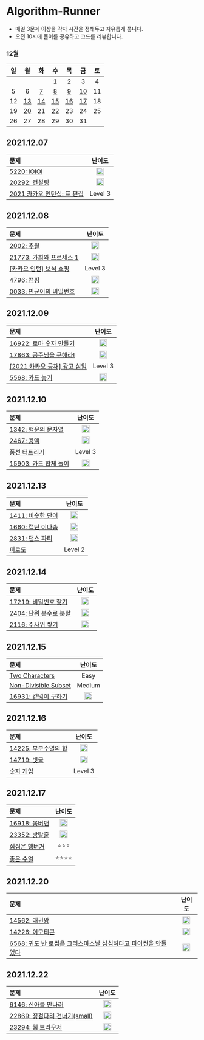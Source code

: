 # Algorithm-Runner
- 매일 3문제 이상을 각자 시간을 정해두고 자유롭게 풉니다.
- 오전 10시에 풀이를 공유하고 코드를 리뷰합니다.

### 12월
|일|월|화|수|목|금|토|
|:-:|:-:|:-:|:-:|:-:|:-:|:-:|
||||1|2|3|4|
|5|6|[7](#20211207)|[8](#20211208)|[9](#20211209)|[10](#20211210)|11|
|12|[13](#20211213)|[14](#20211214)|[15](#20211215)|[16](#20211216)|[17](#20211217)|18|
|19|[20](#20211220)|21|[22](#20211222)|23|24|25|
|26|27|28|29|30|31||

## 2021.12.07
|문제|난이도|
|:--|:-:|
|[5220: IOIOI](https://www.acmicpc.net/problem/5525)|<img src="https://static.solved.ac/tier_small/9.svg" width="20" height="20">|
|[20292: 컨설팅](https://www.acmicpc.net/problem/20292)|<img src="https://static.solved.ac/tier_small/12.svg" width="20" height="20">|
|[2021 카카오 인턴십: 표 편집](https://programmers.co.kr/learn/courses/30/lessons/81303)|Level 3|

## 2021.12.08
|문제|난이도|
|:--|:-:|
|[2002: 추월](https://www.acmicpc.net/problem/2002)|<img src="https://static.solved.ac/tier_small/10.svg" width="20" height="20">|
|[21773: 가희와 프로세스 1](https://www.acmicpc.net/problem/21773)|<img src="https://static.solved.ac/tier_small/11.svg" width="20" height="20">|
|[[카카오 인턴] 보석 쇼핑](https://programmers.co.kr/learn/courses/30/lessons/67258)|Level 3|
|[4796: 캠핑](https://www.acmicpc.net/problem/4796)|<img src="https://static.solved.ac/tier_small/6.svg" width="20" height="20">|
|[0033: 민균이의 비밀번호](https://www.acmicpc.net/problem/9933)|<img src="https://static.solved.ac/tier_small/5.svg" width="20" height="20">|

## 2021.12.09
|문제|난이도|
|:--|:-:|
|[16922: 로마 숫자 만들기](https://www.acmicpc.net/problem/16922)|<img src="https://static.solved.ac/tier_small/8.svg" width="20" height="20">|
|[17863: 공주님을 구해라!](https://www.acmicpc.net/problem/17836)|<img src="https://static.solved.ac/tier_small/11.svg" width="20" height="20">|
|[[2021 카카오 공채] 광고 삽입](https://programmers.co.kr/learn/courses/30/lessons/72414)|Level 3|
|[5568: 카드 놓기](https://www.acmicpc.net/problem/5568)|<img src="https://static.solved.ac/tier_small/6.svg" width="20" height="20">|

## 2021.12.10
|문제|난이도|
|:--|:-:|
|[1342: 행운의 문자열](https://www.acmicpc.net/problem/1342)|<img src="https://static.solved.ac/tier_small/10.svg" width="20" height="20">|
|[2467: 용액](https://www.acmicpc.net/problem/2467)|<img src="https://static.solved.ac/tier_small/11.svg" width="20" height="20">|
|[풍선 터트리기](https://programmers.co.kr/learn/courses/30/lessons/68646)|Level 3|
|[15903: 카드 합체 놀이](https://www.acmicpc.net/problem/15903)|<img src="https://static.solved.ac/tier_small/9.svg" width="20" height="20">|

## 2021.12.13
|문제|난이도|
|:--|:-:|
|[1411: 비슷한 단어](https://www.acmicpc.net/problem/1411)|<img src="https://static.solved.ac/tier_small/9.svg" width="20" height="20">|
|[1660: 캡틴 이다솜](https://www.acmicpc.net/problem/1660)|<img src="https://static.solved.ac/tier_small/9.svg" width="20" height="20">|
|[2831: 댄스 파티](https://www.acmicpc.net/problem/2831)|<img src="https://static.solved.ac/tier_small/13.svg" width="20" height="20">|
|[피로도](https://programmers.co.kr/learn/courses/30/lessons/87946)|Level 2|

## 2021.12.14
|문제|난이도|
|:--|:-:|
|[17219: 비밀번호 찾기](https://www.acmicpc.net/problem/17219)|<img src="https://static.solved.ac/tier_small/7.svg" width="20" height="20">|
|[2404: 단위 분수로 분할](https://www.acmicpc.net/problem/2404)|<img src="https://static.solved.ac/tier_small/10.svg" width="20" height="20">|
|[2116: 주사위 쌓기](https://www.acmicpc.net/problem/2116)|<img src="https://static.solved.ac/tier_small/11.svg" width="20" height="20">|

## 2021.12.15
|문제|난이도|
|:--|:-:|
|[Two Characters](https://www.hackerrank.com/challenges/two-characters/problem?isFullScreen=true)|Easy|
|[Non-Divisible Subset](https://www.hackerrank.com/challenges/non-divisible-subset/problem?isFullScreen=true)|Medium|
|[16931: 겉넓이 구하기](https://www.acmicpc.net/problem/16931)|<img src="https://static.solved.ac/tier_small/9.svg" width="20" height="20">|

## 2021.12.16
|문제|난이도|
|:--|:-:|
|[14225: 부분수열의 합](https://www.acmicpc.net/problem/14225)|<img src="https://static.solved.ac/tier_small/10.svg" width="20" height="20">|
|[14719: 빗물](https://www.acmicpc.net/problem/14719)|<img src="https://static.solved.ac/tier_small/11.svg" width="20" height="20">|
|[숫자 게임](https://programmers.co.kr/learn/courses/30/lessons/12987)|Level 3|

## 2021.12.17
|문제|난이도|
|:--|:-:|
|[16918: 봄버맨](https://www.acmicpc.net/problem/16918)|<img src="https://static.solved.ac/tier_small/10.svg" width="20" height="20">|
|[23352: 방탈출](https://www.acmicpc.net/problem/23352)|<img src="https://static.solved.ac/tier_small/11.svg" width="20" height="20">|
|[점심은 햄버거](https://level.goorm.io/exam/43164/%EC%A0%90%EC%8B%AC%EC%9D%80-%ED%96%84%EB%B2%84%EA%B1%B0/quiz/1)|⭐️⭐️⭐️|
|[좋은 수열](https://level.goorm.io/exam/43210/%EC%A2%8B%EC%9D%80-%EC%88%98%EC%97%B4/quiz/1)|⭐️⭐️⭐️⭐️|

## 2021.12.20
|문제|난이도|
|:--|:-:|
|[14562: 태권왕](https://www.acmicpc.net/problem/14562)|<img src="https://static.solved.ac/tier_small/8.svg" width="20" height="20">|
|[14226: 이모티콘](https://www.acmicpc.net/problem/14226)|<img src="https://static.solved.ac/tier_small/11.svg" width="20" height="20">|
|[6568: 귀도 반 로썸은 크리스마스날 심심하다고 파이썬을 만들었다](https://www.acmicpc.net/problem/6568)|<img src="https://static.solved.ac/tier_small/11.svg" width="20" height="20">|

## 2021.12.22
|문제|난이도|
|:--|:-:|
|[6146: 신아를 만나러](https://www.acmicpc.net/problem/6146)|<img src="https://d2gd6pc034wcta.cloudfront.net/tier/10.svg" width="20" height="20">|
|[22869: 징검다리 건너기(small)](https://www.acmicpc.net/problem/22869)|<img src="https://d2gd6pc034wcta.cloudfront.net/tier/10.svg" width="20" height="20">|
|[23294: 웹 브라우저](https://www.acmicpc.net/problem/23294)|<img src="https://d2gd6pc034wcta.cloudfront.net/tier/12.svg" width="20" height="20">|
